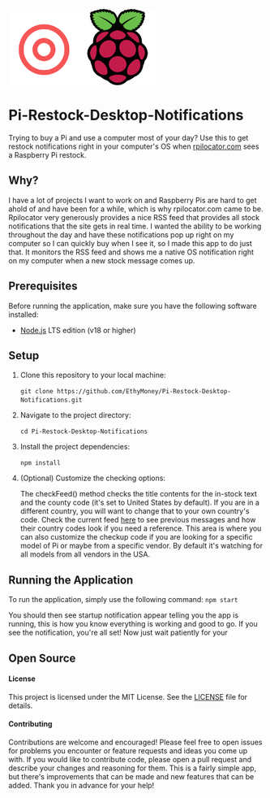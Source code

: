 <img src="assets/rpilocator-logo.png" alt="rpi-locator-logo" width="140" height="140"><img src="assets/raspberrry_pi_logo.png" alt="raspberry-pi-logo" width="150" height="150">

# Pi-Restock-Desktop-Notifications
 Trying to buy a Pi and use a computer most of your day? Use this to get restock notifications right in your computer's OS when [rpilocator.com](https://rpilocator.com/) sees a Raspberry Pi restock.

## Why?

I have a lot of projects I want to work on and Raspberry Pis are hard to get ahold of and have been for a while, which is why rpilocator.com came to be. Rpilocator very generously provides a nice RSS feed that provides all stock notifications that the site gets in real time. I wanted the ability to be working throughout the day and have these notifications pop up right on my computer so I can quickly buy when I see it, so I made this app to do just that. It monitors the RSS feed and shows me a native OS notification right on my computer when a new stock message comes up.

## Prerequisites

Before running the application, make sure you have the following software installed:

- [Node.js](https://nodejs.org/) LTS edition (v18 or higher)

## Setup

1. Clone this repository to your local machine:

    `git clone https://github.com/EthyMoney/Pi-Restock-Desktop-Notifications.git`

2. Navigate to the project directory:

    `cd Pi-Restock-Desktop-Notifications`

3. Install the project dependencies:

    `npm install`
    
4. (Optional) Customize the checking options:

    The checkFeed() method checks the title contents for the in-stock text and the county code (it's set to United States by default). If you are in a different country, you will want to change that to your own country's code. Check the current feed [here](https://rpilocator.com/feed/) to see previous messages and how their country codes look if you need a reference. This area is where you can also customize the checkup code if you are looking for a specific model of Pi or maybe from a specific vendor. By default it's watching for all models from all vendors in the USA.

## Running the Application

To run the application, simply use the following command:
`npm start`

You should then see startup notification appear telling you the app is running, this is how you know everything is working and good to go. If you see the notification, you're all set! Now just wait patiently for your 

## Open Source

#### License
This project is licensed under the MIT License. See the [LICENSE](LICENSE) file for details.

#### Contributing
Contributions are welcome and encouraged! Please feel free to open issues for problems you encounter or feature requests and ideas you come up with. If you would like to contribute code, please open a pull request and describe your changes and reasoning for them. This is a fairly simple app, but there's improvements that can be made and new features that can be added. Thank you in advance for your help!
